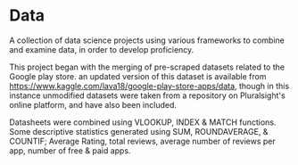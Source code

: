 # Data
A collection of data science projects using various frameworks to combine and examine data, in order to develop proficiency.

This project began with the merging of pre-scraped datasets related to the Google play store. an updated version of this dataset is available from https://www.kaggle.com/lava18/google-play-store-apps/data, though in this instance unmodified datasets were taken from a repository on Pluralsight's online platform, and have also been included.

Datasheets were combined using VLOOKUP, INDEX & MATCH functions. Some descriptive statistics generated using SUM, ROUNDAVERAGE, & COUNTIF; Average Rating, total reviews, average number of reviews per app, number of free & paid apps. 





